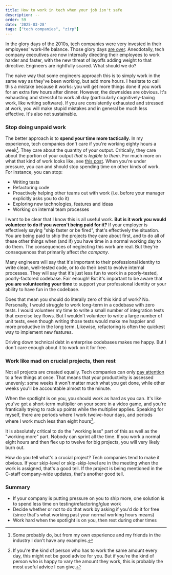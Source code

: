 ```yaml
---
title: How to work in tech when your job isn't safe
description: --
order: 59
date: '2025-03-28'
tags: ["tech companies", "zirp"]
---
```


In the glory days of the 2010s, tech companies were very invested in their employees' work-life balance. Those glory days [are over](/good-times-are-over). Anecdotally, tech company executives are now internally directing their employees to work harder and faster, with the new threat of layoffs adding weight to that directive. Engineers are rightfully scared. What should we do?

The naive way that some engineers approach this is to simply work in the same way as they've been working, but add more hours. I hesitate to call this a mistake because it works: you will get more things done if you work for an extra few hours after dinner. However, the downsides are obvious. It's exhausting and stressful to work all day (particularly cognitively-taxing work, like writing software). If you are consistently exhausted and stressed at work, you will make stupid mistakes and in general be much less effective. It's also not sustainable.

### Stop doing unpaid work

The better approach is to **spend your time more tactically**. In my experience, tech companies don't care if you're working eighty hours a week[^1]. They care about the quantity of your output. Critically, they care about the portion of your output _that is legible to them_. For much more on what that kind of work looks like, see [this post](/what-is-important). When you're under pressure, you can and should stop spending time on other kinds of work. For instance, you can stop:

- Writing tests
- Refactoring code
- Proactively helping other teams out with work (i.e. before your manager explicitly asks you to do it)
- Exploring new technologies, features and ideas
- Working on internal team processes

I want to be clear that I know this is all useful work. **But is it work you would volunteer to do if you weren't being paid for it?** If your employer is effectively saying "ship faster or be fired", that's effectively the situation. You are being paid to ship the projects they care about first, and to do all of these other things when (and if) you have time in a normal working day to do them. The consequences of neglecting this work are real. But they're consequences that primarily affect _the company_.

Many engineers will say that it's important to their professional identity to write clean, well-tested code, or to do their best to evolve internal processes. They will say that it's just less fun to work in a poorly-tested, poorly-factored codebase. Fair enough! But it's important to be aware that **you are volunteering your time** to support your professional identity or your ability to have fun in the codebase.

Does that mean you should do literally zero of this kind of work? No. Personally, I would struggle to work long-term in a codebase with zero tests. I would volunteer my time to write a small number of integration tests that exercise key flows. But I wouldn't volunteer to write a large number of unit tests, even though writing those tests would make me happier and more productive in the long term. Likewise, refactoring is often the quickest way to implement new features.

Driving down technical debt in enterprise codebases makes me happy. But I don't care enough about it to work on it for free.

### Work like mad on crucial projects, then rest

Not all projects are created equally. Tech companies can only [pay attention](/what-is-important) to a few things at once. That means that your productivity is assessed unevenly: some weeks it won't matter much what you get done, while other weeks you'll be accountable almost to the minute.

When the spotlight is on you, you should work as hard as you can. It's like you've got a short-term multiplier on your score in a video game, and you're frantically trying to rack up points while the multiplier applies. Speaking for myself, there are periods where I work twelve-hour days, and periods where I work much less than eight hours[^2].

It is absolutely critical to do the "working less" part of this as well as the "working more" part. Nobody can sprint all the time. If you work a normal eight hours and then flex up to twelve for big projects, you will very likely burn out.

How do you tell what's a crucial project? Tech companies tend to make it obvious. If your skip-level or skip-skip-level are in the meeting when the work is assigned, that's a good tell. If the project is being mentioned in the C-staff company-wide updates, that's another good tell.

### Summary

- If your company is putting pressure on you to ship more, one solution is to spend less time on testing/refactoring/glue work
- Decide whether or not to do that work by asking if you'd do it for free (since that's what working past your normal working hours means)
- Work hard when the spotlight is on you, then rest during other times

[^1]: Some probably do, but from my own experience and my friends in the industry I don't have any examples.

[^2]:  If you're the kind of person who has to work the same amount every day, this might not be good advice for you. But if you're the kind of person who is happy to vary the amount they work, this is probably the most useful advice I can give.